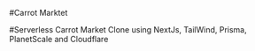 #Carrot Marktet 

#Serverless Carrot Market Clone using NextJs, TailWind, Prisma, PlanetScale and Cloudflare
